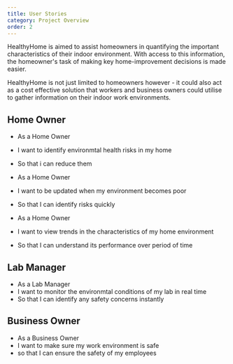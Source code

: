 ```yaml
---
title: User Stories
category: Project Overview
order: 2
---
```


HealthyHome is aimed to assist homeowners in quantifying the important characteristics of their indoor environment. With access to this information, the homeowner's task of making key home-improvement decisions is made easier. 

HealthyHome is not just limited to homeowners however - it could also act as a cost effective solution that workers and business owners could utilise to gather information on their indoor work environments.

## Home Owner

- As a Home Owner
- I want to identify environmtal health risks in my home
- So that i can reduce them

- As a Home Owner
- I want to be updated when my environment becomes poor
- So that I can identify risks quickly

- As a Home Owner
- I want to view trends in the characteristics of my home environment
- So that I can understand its performance over period of time

## Lab Manager

- As a Lab Manager
- I want to monitor the environmtal conditions of my lab in real time
- So that I can identify any safety concerns instantly

## Business Owner

- As a Business Owner
- I want to make sure my work environment is safe
- so that I can ensure the safety of my employees